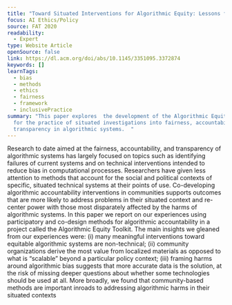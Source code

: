 ```yaml
---
title: "Toward Situated Interventions for Algorithmic Equity: Lessons from the Field"
focus: AI Ethics/Policy
source: FAT 2020
readability:
  - Expert
type: Website Article
openSource: false
link: https://dl.acm.org/doi/abs/10.1145/3351095.3372874
keywords: []
learnTags:
  - bias
  - methods
  - ethics
  - fairness
  - framework
  - inclusivePractice
summary: "This paper explores  the development of the Algorithmic Equity Toolkit
  for the practice of situated investigations into fairness, accountability and
  transparency in algorithmic systems.  "
---
```

Research to date aimed at the fairness, accountability, and transparency of algorithmic systems has largely focused on topics such as identifying failures of current systems and on technical interventions intended to reduce bias in computational processes. Researchers have given less attention to methods that account for the social and political contexts of specific, situated technical systems at their points of use. Co-developing algorithmic accountability interventions in communities supports outcomes that are more likely to address problems in their situated context and re-center power with those most disparately affected by the harms of algorithmic systems. In this paper we report on our experiences using participatory and co-design methods for algorithmic accountability in a project called the Algorithmic Equity Toolkit. The main insights we gleaned from our experiences were: (i) many meaningful interventions toward equitable algorithmic systems are non-technical; (ii) community organizations derive the most value from localized materials as opposed to what is “scalable” beyond a particular policy context; (iii) framing harms around algorithmic bias suggests that more accurate data is the solution, at the risk of missing deeper questions about whether some technologies should be used at all. More broadly, we found that community-based methods are important inroads to addressing algorithmic harms in their situated contexts
